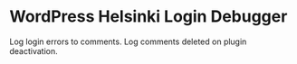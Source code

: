 # WordPress Helsinki Login Debugger

Log login errors to comments. Log comments deleted on plugin deactivation.
